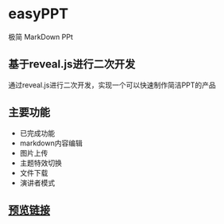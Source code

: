 # easyPPT
极简 MarkDown PPt

## 基于reveal.js进行二次开发

通过reveal.js进行二次开发，实现一个可以快速制作简洁PPT的产品

## 主要功能
 - 已完成功能
 - markdown内容编辑
 - 图片上传
 - 主题特效切换
 - 文件下载
 - 演讲者模式
 


## [预览链接](https://xz361.github.io/oneSlide/oneslide/demo.html)
